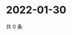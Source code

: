 # 2022-01-30

共 0 条

<!-- BEGIN WEIBO -->
<!-- 最后更新时间 Sun Jan 30 2022 20:20:37 GMT+0800 (China Standard Time) -->

<!-- END WEIBO -->
